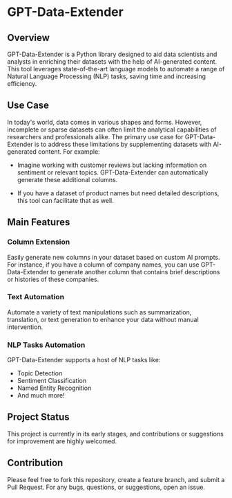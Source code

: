 # GPT-Data-Extender

## Overview

GPT-Data-Extender is a Python library designed to aid data scientists and analysts in enriching their datasets with the help of AI-generated content. This tool leverages state-of-the-art language models to automate a range of Natural Language Processing (NLP) tasks, saving time and increasing efficiency.

## Use Case

In today's world, data comes in various shapes and forms. However, incomplete or sparse datasets can often limit the analytical capabilities of researchers and professionals alike. The primary use case for GPT-Data-Extender is to address these limitations by supplementing datasets with AI-generated content. For example:

- Imagine working with customer reviews but lacking information on sentiment or relevant topics. GPT-Data-Extender can automatically generate these additional columns.
  
- If you have a dataset of product names but need detailed descriptions, this tool can facilitate that as well.

## Main Features

### Column Extension

Easily generate new columns in your dataset based on custom AI prompts. For instance, if you have a column of company names, you can use GPT-Data-Extender to generate another column that contains brief descriptions or histories of these companies.

### Text Automation

Automate a variety of text manipulations such as summarization, translation, or text generation to enhance your data without manual intervention.

### NLP Tasks Automation

GPT-Data-Extender supports a host of NLP tasks like:

- Topic Detection
- Sentiment Classification
- Named Entity Recognition
- And much more!

## Project Status

This project is currently in its early stages, and contributions or suggestions for improvement are highly welcomed.


## Contribution

Please feel free to fork this repository, create a feature branch, and submit a Pull Request. For any bugs, questions, or suggestions, open an issue.


